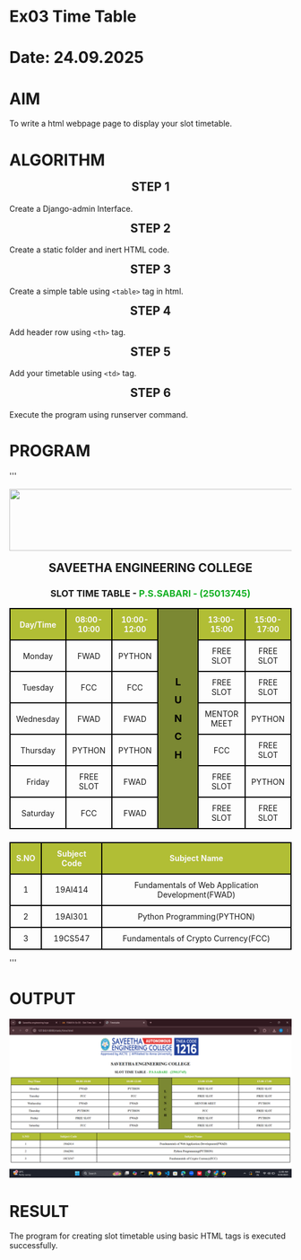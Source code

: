 # Ex03 Time Table
# Date: 24.09.2025
# AIM
To write a html webpage page to display your slot timetable.

# ALGORITHM
## STEP 1
Create a Django-admin Interface.

## STEP 2
Create a static folder and inert HTML code.

## STEP 3
Create a simple table using `<table>` tag in html.

## STEP 4
Add header row using `<th>` tag.

## STEP 5
Add your timetable using `<td>` tag.

## STEP 6
Execute the program using runserver command.

# PROGRAM
'''
<!DOCTYPE html>
<html lang="en">
<head>
  <meta charset="UTF-8">
  <meta name="viewport" content="width=device-width, initial-scale=1.0">
  <title>Timetable</title>
  <style>
    table {
      border-collapse: collapse;
      width: 100%;
      text-align: center;
    }
    th, td {
      border: 2px solid black;
      padding: 10px;
    }
    th {
      background-color: rgb(177, 190, 53);
      color: rgb(247, 246, 246);
    }
    .vertical-word {
      background-color: rgb(123, 136, 51);
      font-weight: bolder;
      text-align: center;
      vertical-align: middle;
      width: 50px;
      font-size: 18px;
    }
    .vertical-word span {
      display: block;
      line-height: 1.8;
    }
    h2{
      text-align: center;
      margin-top: 10px
    }
    h3{
      text-align: center;
    }
  </style>
</head>
<body>
  <div style="text-align: center; margin: 15px 0;">
    <img src="/static/logo.png" height="110" width="540">
  </div>

  <h2>SAVEETHA ENGINEERING COLLEGE</h2>
  <H3>SLOT TIME TABLE - <span style="color:rgb(18, 176, 34)"> P.S.SABARI - (25013745)</span></H3>
  <table>
    <tr>
      <th>Day/Time</th>
      <th>08:00-10:00</th>
      <th>10:00-12:00</th>
      <th class="vertical-word" rowspan="7">
        <span style="color: black;">L</span>
        <span style="color: black;">U</span>
        <span style="color: black;">N</span>
        <span style="color: black;">C</span>
        <span style="color: black;">H</span>
      </th>
      <th>13:00-15:00</th>
      <th>15:00-17:00</th>
    </tr>
    <tr>
      <td>Monday</td>
      <td>FWAD</td>
      <td>PYTHON</td>
      <td>FREE SLOT</td>
      <td>FREE SLOT</td>
    </tr>
    <tr>
      <td>Tuesday</td>
      <td>FCC</td>
      <td>FCC</td>
      <td>FREE SLOT</td>
      <td>FREE SLOT</td>
    </tr>
    <tr>
      <td>Wednesday</td>
      <td>FWAD</td>
      <td>FWAD</td>
      <td>MENTOR MEET</td>
      <td>PYTHON</td>
    </tr>
    <tr>
      <td>Thursday</td>
      <td>PYTHON</td>
      <td>PYTHON</td>
      <td>FCC</td>
      <td>FREE SLOT</td>
    </tr>
    <tr>
      <td>Friday</td>
      <td>FREE SLOT</td>
      <td>FWAD</td>
      <td>FREE SLOT</td>
      <td>PYTHON</td>
    </tr>
    <tr>
      <td>Saturday</td>
      <td>FCC</td>
      <td>FWAD</td>
      <td>FREE SLOT</td>
      <td>FREE SLOT</td>
    </tr>
  </table>
  <H3></H3>
  <table>
    <tr>
      <th>S.NO</th>
      <th>Subject Code</th>
      <th>Subject Name</th>
    </tr>
    <tr>
      <td>1</td>
      <td>19AI414</td>
      <td>Fundamentals of Web Application Development(FWAD)</td>
    </tr>
    <tr>
      <td>2</td>
      <td>19AI301</td>
      <td>Python Programming(PYTHON)</td>
    </tr>
    <tr>
      <td>3</td>
      <td>19CS547</td>
      <td>Fundamentals of Crypto Currency(FCC)</td>
    </tr>
  </table>
</body>
</html>
'''

# OUTPUT
![alt text](<Screenshot 2025-09-24 110901.png>)

# RESULT
The program for creating slot timetable using basic HTML tags is executed successfully.
